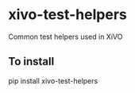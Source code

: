 # xivo-test-helpers

Common test helpers used in XiVO

## To install

pip install xivo-test-helpers
